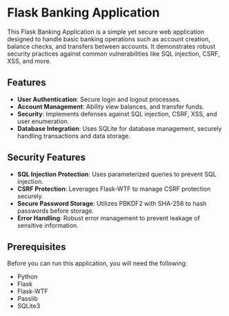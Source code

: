 # Flask Banking Application

This Flask Banking Application is a simple yet secure web application designed to handle basic banking operations such as account creation, balance checks, and transfers between accounts. It demonstrates robust security practices against common vulnerabilities like SQL injection, CSRF, XSS, and more.

## Features

- **User Authentication**: Secure login and logout processes.
- **Account Management**: Ability view balances, and transfer funds.
- **Security**: Implements defenses against SQL injection, CSRF, XSS, and user enumeration.
- **Database Integration**: Uses SQLite for database management, securely handling transactions and data storage.

## Security Features

- **SQL Injection Protection**: Uses parameterized queries to prevent SQL injection.
- **CSRF Protection**: Leverages Flask-WTF to manage CSRF protection securely.
- **Secure Password Storage**: Utilizes PBKDF2 with SHA-256 to hash passwords before storage.
- **Error Handling**: Robust error management to prevent leakage of sensitive information.

## Prerequisites

Before you can run this application, you will need the following:
- Python
- Flask
- Flask-WTF
- Passlib
- SQLite3

